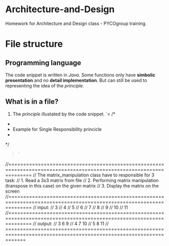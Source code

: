 # Architecture-and-Design
Homework for Architecture and Design class - PYCOgroup training.

# File structure

## Programming language
The code snippet is written in *Java*. Some functions only have **simbolic presentation** and no **detail implementation**. But can still be used to representing the idea of the *principle*.

## What is in a file?
1. The *principle* illustated by the code snippet.
`<
/* 
 * 
 * Example for Single Responsibility princicle
 *
 */
>`

//====================================================================================================================
// The matrix_manipulation class have to responsible for 3 task:
// 	1. Read a 3x3 matrix from file
// 	2. Performing matrix manipulation (transpose in this case) on the given matrix 
// 	3. Display the matrix on the screen
//====================================================================================================================
// input:
// 	3
// 	4
// 	5
// 	6
// 	7
// 	8
// 	9
// 	10
// 	11
//====================================================================================================================
// output:
// 	3 6 9
// 	4 7 10
// 	5 8 11
// ===================================================================================================================

